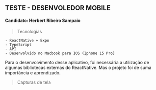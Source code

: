 ## TESTE - DESENVOLEDOR MOBILE

#### Candidato: Herbert Ribeiro Sampaio

> Tecnologias

    - ReactNative + Expo
    - TypeScript
    - API
    - Desenvolvido no Macbook para IOS (Iphone 15 Pro)

Para o desenvolvimento desse aplicativo, foi necessária a utilização de algumas bibliotecas externas do ReactNative. Mas o projeto foi de suma importância e aprendizado.

> Capturas de tela
